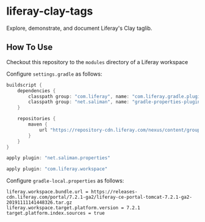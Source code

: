 # liferay-clay-tags

Explore, demonstrate, and document Liferay's Clay taglib.

## How To Use

Checkout this repository to the `modules` directory of a Liferay workspace

Configure `settings.gradle` as follows:

```groovy
buildscript {
	dependencies {
		classpath group: "com.liferay", name: "com.liferay.gradle.plugins.workspace", version: "2.1.5"
		classpath group: "net.saliman", name: "gradle-properties-plugin", version: "1.4.6"
	}

	repositories {
		maven {
			url "https://repository-cdn.liferay.com/nexus/content/groups/public"
		}
	}
}

apply plugin: "net.saliman.properties"

apply plugin: "com.liferay.workspace"
```

Configure `gradle-local.properties` as follows:

```properties
liferay.workspace.bundle.url = https://releases-cdn.liferay.com/portal/7.2.1-ga2/liferay-ce-portal-tomcat-7.2.1-ga2-20191111141448326.tar.gz
liferay.workspace.target.platform.version = 7.2.1
target.platform.index.sources = true
```
